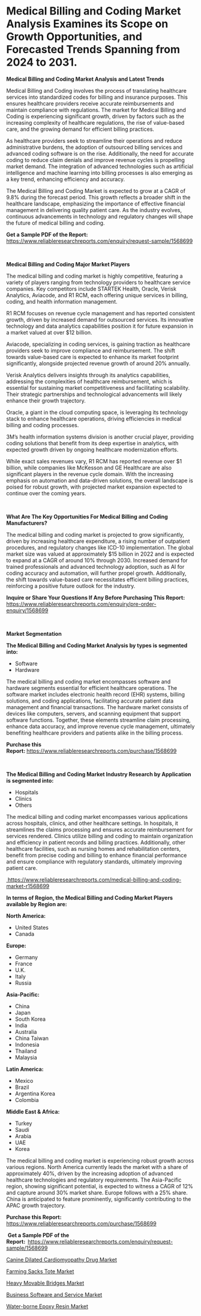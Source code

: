 <p><h1>Medical Billing and Coding Market Analysis Examines its Scope on Growth Opportunities, and Forecasted Trends Spanning from 2024 to 2031.</h1></p><p><strong>Medical Billing and Coding Market Analysis and Latest Trends</strong></p>
<p><p>Medical Billing and Coding involves the process of translating healthcare services into standardized codes for billing and insurance purposes. This ensures healthcare providers receive accurate reimbursements and maintain compliance with regulations. The market for Medical Billing and Coding is experiencing significant growth, driven by factors such as the increasing complexity of healthcare regulations, the rise of value-based care, and the growing demand for efficient billing practices.</p><p>As healthcare providers seek to streamline their operations and reduce administrative burdens, the adoption of outsourced billing services and advanced coding software is on the rise. Additionally, the need for accurate coding to reduce claim denials and improve revenue cycles is propelling market demand. The integration of advanced technologies such as artificial intelligence and machine learning into billing processes is also emerging as a key trend, enhancing efficiency and accuracy.</p><p>The Medical Billing and Coding Market is expected to grow at a CAGR of 9.8% during the forecast period. This growth reflects a broader shift in the healthcare landscape, emphasizing the importance of effective financial management in delivering quality patient care. As the industry evolves, continuous advancements in technology and regulatory changes will shape the future of medical billing and coding.</p></p>
<p><strong>Get a Sample PDF of the Report:&nbsp;</strong> <a href="https://www.reliableresearchreports.com/enquiry/request-sample/1568699?utm_campaign=36&utm_medium=2&utm_source=Github&utm_content=ia&utm_term=28122024&utm_id=medical-billing-and-coding">https://www.reliableresearchreports.com/enquiry/request-sample/1568699</a></p>
<p>&nbsp;</p>
<p><strong>Medical Billing and Coding Major Market Players</strong></p>
<p><p>The medical billing and coding market is highly competitive, featuring a variety of players ranging from technology providers to healthcare service companies. Key competitors include STARTEK Health, Oracle, Verisk Analytics, Aviacode, and R1 RCM, each offering unique services in billing, coding, and health information management.</p><p>R1 RCM focuses on revenue cycle management and has reported consistent growth, driven by increased demand for outsourced services. Its innovative technology and data analytics capabilities position it for future expansion in a market valued at over $12 billion.</p><p>Aviacode, specializing in coding services, is gaining traction as healthcare providers seek to improve compliance and reimbursement. The shift towards value-based care is expected to enhance its market footprint significantly, alongside projected revenue growth of around 20% annually.</p><p>Verisk Analytics delivers insights through its analytics capabilities, addressing the complexities of healthcare reimbursement, which is essential for sustaining market competitiveness and facilitating scalability. Their strategic partnerships and technological advancements will likely enhance their growth trajectory.</p><p>Oracle, a giant in the cloud computing space, is leveraging its technology stack to enhance healthcare operations, driving efficiencies in medical billing and coding processes.</p><p>3M’s health information systems division is another crucial player, providing coding solutions that benefit from its deep expertise in analytics, with expected growth driven by ongoing healthcare modernization efforts.</p><p>While exact sales revenues vary, R1 RCM has reported revenue over $1 billion, while companies like McKesson and GE Healthcare are also significant players in the revenue cycle domain. With the increasing emphasis on automation and data-driven solutions, the overall landscape is poised for robust growth, with projected market expansion expected to continue over the coming years.</p></p>
<p>&nbsp;</p>
<p><strong>What Are The Key Opportunities For Medical Billing and Coding Manufacturers?</strong></p>
<p><p>The medical billing and coding market is projected to grow significantly, driven by increasing healthcare expenditure, a rising number of outpatient procedures, and regulatory changes like ICD-10 implementation. The global market size was valued at approximately $15 billion in 2022 and is expected to expand at a CAGR of around 10% through 2030. Increased demand for trained professionals and advanced technology adoption, such as AI for coding accuracy and automation, will further propel growth. Additionally, the shift towards value-based care necessitates efficient billing practices, reinforcing a positive future outlook for the industry.</p></p>
<p><strong>Inquire or Share Your Questions If Any Before Purchasing This Report:</strong> <a href="https://www.reliableresearchreports.com/enquiry/pre-order-enquiry/1568699?utm_campaign=36&utm_medium=2&utm_source=Github&utm_content=ia&utm_term=28122024&utm_id=medical-billing-and-coding">https://www.reliableresearchreports.com/enquiry/pre-order-enquiry/1568699</a></p>
<p>&nbsp;</p>
<p><strong>Market Segmentation</strong></p>
<p><strong>The Medical Billing and Coding Market Analysis by types is segmented into:</strong></p>
<p><ul><li>Software</li><li>Hardware</li></ul></p>
<p><p>The medical billing and coding market encompasses software and hardware segments essential for efficient healthcare operations. The software market includes electronic health record (EHR) systems, billing solutions, and coding applications, facilitating accurate patient data management and financial transactions. The hardware market consists of devices like computers, servers, and scanning equipment that support software functions. Together, these elements streamline claim processing, enhance data accuracy, and improve revenue cycle management, ultimately benefiting healthcare providers and patients alike in the billing process.</p></p>
<p><strong>Purchase this Report:&nbsp;</strong><a href="https://www.reliableresearchreports.com/purchase/1568699?utm_campaign=36&utm_medium=2&utm_source=Github&utm_content=ia&utm_term=28122024&utm_id=medical-billing-and-coding">https://www.reliableresearchreports.com/purchase/1568699</a></p>
<p>&nbsp;</p>
<p><strong>The Medical Billing and Coding Market Industry Research by Application is segmented into:</strong></p>
<p><ul><li>Hospitals</li><li>Clinics</li><li>Others</li></ul></p>
<p><p>The medical billing and coding market encompasses various applications across hospitals, clinics, and other healthcare settings. In hospitals, it streamlines the claims processing and ensures accurate reimbursement for services rendered. Clinics utilize billing and coding to maintain organization and efficiency in patient records and billing practices. Additionally, other healthcare facilities, such as nursing homes and rehabilitation centers, benefit from precise coding and billing to enhance financial performance and ensure compliance with regulatory standards, ultimately improving patient care.</p></p>
<p><a href="https://www.reliableresearchreports.com/medical-billing-and-coding-market-r1568699?utm_campaign=36&utm_medium=2&utm_source=Github&utm_content=ia&utm_term=28122024&utm_id=medical-billing-and-coding">&nbsp;https://www.reliableresearchreports.com/medical-billing-and-coding-market-r1568699</a></p>
<p><strong>In terms of Region, the Medical Billing and Coding Market Players available by Region are:</strong></p>
<p>
    <p> <strong> North America: </strong>
        <ul>
            <li>United States</li>
            <li>Canada</li>
        </ul>
        </p> 
    <p> <strong> Europe: </strong>
        <ul>
            <li>Germany</li>
            <li>France</li>
            <li>U.K.</li>
            <li>Italy</li>
            <li>Russia</li>
        </ul>
        </p> 
    <p> <strong> Asia-Pacific: </strong>
        <ul>
            <li>China</li>
            <li>Japan</li>
            <li>South Korea</li>
            <li>India</li>
            <li>Australia</li>
            <li>China Taiwan</li>
            <li>Indonesia</li>
            <li>Thailand</li>
            <li>Malaysia</li>
        </ul>
        </p> 
    <p> <strong> Latin America: </strong>
        <ul>
            <li>Mexico</li>
            <li>Brazil</li>
            <li>Argentina Korea</li>
            <li>Colombia</li>
        </ul>
        </p> 
    <p> <strong> Middle East & Africa: </strong>
        <ul>
            <li>Turkey</li>
            <li>Saudi</li>
            <li>Arabia</li>
            <li>UAE</li>
            <li>Korea</li>
        </ul>
    </p>
    </p>
<p><p>The medical billing and coding market is experiencing robust growth across various regions. North America currently leads the market with a share of approximately 40%, driven by the increasing adoption of advanced healthcare technologies and regulatory requirements. The Asia-Pacific region, showing significant potential, is expected to witness a CAGR of 12% and capture around 30% market share. Europe follows with a 25% share. China is anticipated to feature prominently, significantly contributing to the APAC growth trajectory.</p></p>
<p><strong>Purchase this Report: </strong><a href="https://www.reliableresearchreports.com/purchase/1568699?utm_campaign=36&utm_medium=2&utm_source=Github&utm_content=ia&utm_term=28122024&utm_id=medical-billing-and-coding">https://www.reliableresearchreports.com/purchase/1568699</a></p>
<p>&nbsp;<strong>Get a Sample PDF of the Report:&nbsp;&nbsp;</strong><a href="https://www.reliableresearchreports.com/enquiry/request-sample/1568699?utm_campaign=36&utm_medium=2&utm_source=Github&utm_content=ia&utm_term=28122024&utm_id=medical-billing-and-coding">https://www.reliableresearchreports.com/enquiry/request-sample/1568699</a></p>
<p><strong></strong></p>
<p><p><a href="https://github.com/tamvrosiya/Market-Research-Report-List-6/blob/main/canine-dilated-cardiomyopathy-drug-market.md?utm_campaign=36&utm_medium=2&utm_source=Github&utm_content=ia&utm_term=28122024&utm_id=medical-billing-and-coding">Canine Dilated Cardiomyopathy Drug Market</a></p><p><a href="https://github.com/SanjidaKhan901/Market-Research-Report-List-1/blob/main/farming-sacks-tote-market.md?utm_campaign=36&utm_medium=2&utm_source=Github&utm_content=ia&utm_term=28122024&utm_id=medical-billing-and-coding">Farming Sacks Tote Market</a></p><p><a href="https://github.com/AngelaWalsh696/Market-Research-Report-List-1/blob/main/heavy-movable-bridges-market.md?utm_campaign=36&utm_medium=2&utm_source=Github&utm_content=ia&utm_term=28122024&utm_id=medical-billing-and-coding">Heavy Movable Bridges Market</a></p><p><a href="https://github.com/dierdrecrichton210/Market-Research-Report-List-1/blob/main/business-software-and-service-market.md?utm_campaign=36&utm_medium=2&utm_source=Github&utm_content=ia&utm_term=28122024&utm_id=medical-billing-and-coding">Business Software and Service Market</a></p><p><a href="https://github.com/cheryjhonson/Market-Research-Report-List-1/blob/main/water-borne-epoxy-resin-market.md?utm_campaign=36&utm_medium=2&utm_source=Github&utm_content=ia&utm_term=28122024&utm_id=medical-billing-and-coding">Water-borne Epoxy Resin Market</a></p></p>